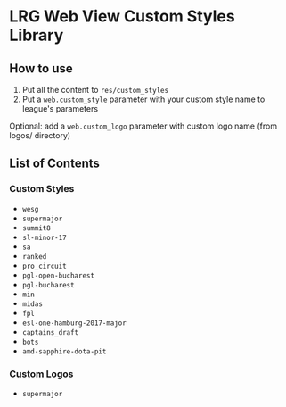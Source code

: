 # LRG Web View Custom Styles Library

## How to use

1. Put all the content to `res/custom_styles`
2. Put a `web.custom_style` parameter with your custom style name to league's parameters

Optional: add a `web.custom_logo` parameter with custom logo name  (from logos/ directory)

## List of Contents

### Custom Styles

* `wesg`
* `supermajor`
* `summit8`
* `sl-minor-17`
* `sa`
* `ranked`
* `pro_circuit`
* `pgl-open-bucharest`
* `pgl-bucharest`
* `min`
* `midas`
* `fpl`
* `esl-one-hamburg-2017-major`
* `captains_draft`
* `bots`
* `amd-sapphire-dota-pit`

### Custom Logos

* `supermajor`
